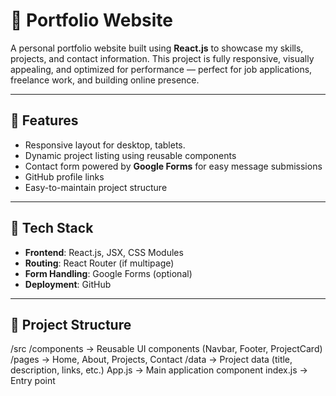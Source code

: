 # 💼 Portfolio Website

A personal portfolio website built using **React.js** to showcase my skills, projects, and contact information. This project is fully responsive, visually appealing, and optimized for performance — perfect for job applications, freelance work, and building online presence.

---

## 🚀 Features

- Responsive layout for desktop, tablets.
- Dynamic project listing using reusable components
- Contact form powered by **Google Forms** for easy message submissions
- GitHub profile links
- Easy-to-maintain project structure

---

## 🧰 Tech Stack

- **Frontend**: React.js, JSX, CSS Modules
- **Routing**: React Router (if multipage)
- **Form Handling**: Google Forms (optional)
- **Deployment**:  GitHub

---

## 📁 Project Structure
/src
/components → Reusable UI components (Navbar, Footer, ProjectCard)
/pages → Home, About, Projects, Contact
/data → Project data (title, description, links, etc.)
App.js → Main application component
index.js → Entry point
